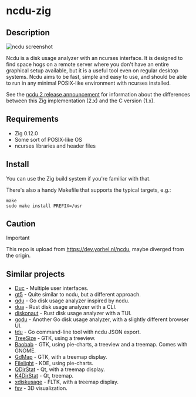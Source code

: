 <!--
SPDX-FileCopyrightText: Yorhel <projects@yorhel.nl>
SPDX-License-Identifier: MIT
-->

# ncdu-zig

## Description
![ncdu screenshot](https://github.com/konosubakonoakua/ncdu-zig/releases/download/screenshots/ncdu.png)

Ncdu is a disk usage analyzer with an ncurses interface. It is designed to find
space hogs on a remote server where you don't have an entire graphical setup
available, but it is a useful tool even on regular desktop systems. Ncdu aims
to be fast, simple and easy to use, and should be able to run in any minimal
POSIX-like environment with ncurses installed.

See the [ncdu 2 release announcement](https://dev.yorhel.nl/doc/ncdu2) for
information about the differences between this Zig implementation (2.x) and the
C version (1.x).

## Requirements

- Zig 0.12.0
- Some sort of POSIX-like OS
- ncurses libraries and header files

## Install

You can use the Zig build system if you're familiar with that.

There's also a handy Makefile that supports the typical targets, e.g.:

```
make
sudo make install PREFIX=/usr
```

## Caution
> [!IMPORTANT]
> This repo is upload from https://dev.yorhel.nl/ncdu, maybe diverged from the origin.

## Similar projects
- [Duc](http://duc.zevv.nl/) - Multiple user interfaces.
- [gt5](http://gt5.sourceforge.net/) - Quite similar to ncdu, but a different approach.
- [gdu](https://github.com/dundee/gdu) - Go disk usage analyzer inspired by ncdu.
- [dua](https://github.com/Byron/dua-cli) - Rust disk usage analyzer with a CLI.
- [diskonaut](https://github.com/imsnif/diskonaut) - Rust disk usage analyzer with a TUI.
- [godu](https://github.com/viktomas/godu) - Another Go disk usage analyzer, with a slightly different browser UI.
- [tdu](https://bitbucket.org/josephpaul0/tdu) - Go command-line tool with ncdu JSON export.
- [TreeSize](http://treesize.sourceforge.net/) - GTK, using a treeview.
- [Baobab](http://www.marzocca.net/linux/baobab.html) - GTK, using pie-charts, a treeview and a treemap. Comes with GNOME.
- [GdMap](http://gdmap.sourceforge.net/) - GTK, with a treemap display.
- [Filelight](https://apps.kde.org/filelight/) - KDE, using pie-charts.
- [QDirStat](https://github.com/shundhammer/qdirstat) - Qt, with a treemap display.
- [K4DirStat](https://github.com/jeromerobert/k4dirstat) - Qt, treemap.
- [xdiskusage](http://xdiskusage.sourceforge.net/) - FLTK, with a treemap display.
- [fsv](http://fsv.sourceforge.net/) - 3D visualization.
